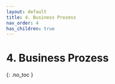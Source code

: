 ```yaml
---
layout: default
title: 4. Business Prozess
nav_order: 4
has_children: true
---
```


# 4. Business Prozess

{: .no_toc }
